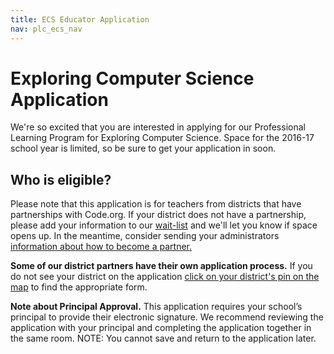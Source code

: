 ```yaml
---
title: ECS Educator Application
nav: plc_ecs_nav
---
```


# Exploring Computer Science Application 

We're so excited that you are interested in applying for our Professional Learning Program for Exploring Computer Science. Space for the 2016-17 school year is limited, so be sure to get your application in soon.
## Who is eligible?
Please note that this application is for teachers from districts that have partnerships with Code.org. If your district does not have a partnership, please add your information to our <a href="https://form.jotform.com/60337734068155" target=_blank>wait-list</a> and we'll let you know if space opens up. In the meantime, consider sending your administrators <a href="https://code.org/educate/districts" target=_blank>information about how to become a partner.</a>

**Some of our district partners have their own application process.**  If you do not see your district on the application [click on your district's pin on the map](/educate/professional-learning/exploring-cs-apply) to find the appropriate form.

**Note about Principal Approval.** This application requires your school’s principal to provide their electronic signature. We recommend reviewing the application with your principal and completing the application together in the same room. NOTE: You cannot save and return to the application later.


<script type="text/javascript" src="http://form.jotform.us/jsform/60337964434157"></script>
